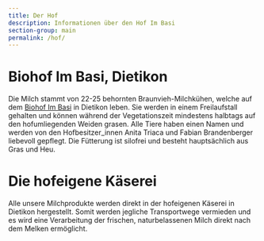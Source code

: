 ```yaml
---
title: Der Hof
description: Informationen über den Hof Im Basi
section-group: main
permalink: /hof/
---
```


# Biohof Im Basi, Dietikon

Die Milch stammt von 22-25 behornten Braunvieh-Milchkühen, welche auf
dem [Biohof Im Basi](http://www.hofkaeserei-imbasi.ch/) in Dietikon
leben. Sie werden in einem Freilaufstall gehalten und können während
der Vegetationszeit mindestens halbtags auf den hofumliegenden Weiden
grasen. Alle Tiere haben einen Namen und werden von den
Hofbesitzer_innen Anita Triaca und Fabian Brandenberger liebevoll
gepflegt. Die Fütterung ist silofrei und besteht hauptsächlich aus
Gras und Heu.

# Die hofeigene Käserei

Alle unsere Milchprodukte werden direkt in der hofeigenen Käserei
in Dietikon hergestellt. Somit werden jegliche Transportwege vermieden 
und es wird eine Verarbeitung der frischen, naturbelassenen Milch direkt 
nach dem Melken ermöglicht.
